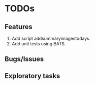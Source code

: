 # TODOs

## Features

1. Add script addsummaryimagestodays.
1. Add unit tests using BATS.

## Bugs/Issues

## Exploratory tasks
